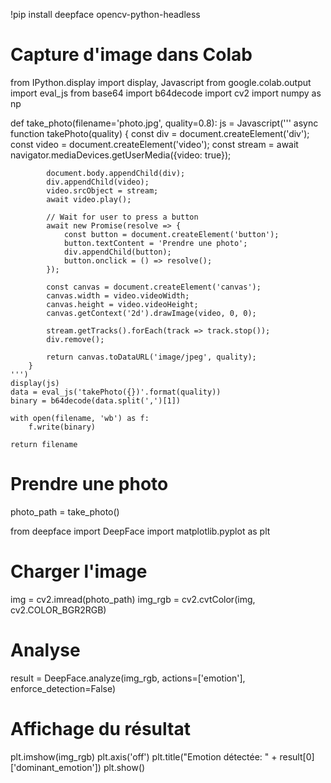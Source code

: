 !pip install deepface opencv-python-headless
# Capture d'image dans Colab
from IPython.display import display, Javascript
from google.colab.output import eval_js
from base64 import b64decode
import cv2
import numpy as np

def take_photo(filename='photo.jpg', quality=0.8):
    js = Javascript('''
        async function takePhoto(quality) {
            const div = document.createElement('div');
            const video = document.createElement('video');
            const stream = await navigator.mediaDevices.getUserMedia({video: true});

            document.body.appendChild(div);
            div.appendChild(video);
            video.srcObject = stream;
            await video.play();

            // Wait for user to press a button
            await new Promise(resolve => {
                const button = document.createElement('button');
                button.textContent = 'Prendre une photo';
                div.appendChild(button);
                button.onclick = () => resolve();
            });

            const canvas = document.createElement('canvas');
            canvas.width = video.videoWidth;
            canvas.height = video.videoHeight;
            canvas.getContext('2d').drawImage(video, 0, 0);

            stream.getTracks().forEach(track => track.stop());
            div.remove();

            return canvas.toDataURL('image/jpeg', quality);
        }
    ''')
    display(js)
    data = eval_js('takePhoto({})'.format(quality))
    binary = b64decode(data.split(',')[1])

    with open(filename, 'wb') as f:
        f.write(binary)

    return filename

# Prendre une photo
photo_path = take_photo()

from deepface import DeepFace
import matplotlib.pyplot as plt

# Charger l'image
img = cv2.imread(photo_path)
img_rgb = cv2.cvtColor(img, cv2.COLOR_BGR2RGB)

# Analyse
result = DeepFace.analyze(img_rgb, actions=['emotion'], enforce_detection=False)

# Affichage du résultat
plt.imshow(img_rgb)
plt.axis('off')
plt.title("Emotion détectée: " + result[0]['dominant_emotion'])
plt.show()
